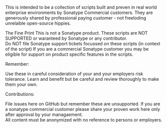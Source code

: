 This is intended to be a collection of scripts built and preven in real world enterprise environments by Sonatype Commercial customers. They are generously shared by professional paying customer - not freeloding unrelaible open-source hippies.  

The Fine Print
This is not a Sonatype product. These scripts are NOT SUPPORTED or waranteed by Sonatype or any contributor.   
Do NOT file Sonatype support tickets focussed on these scripts (in context of the script)
If you are a commercial Sonatype customer you may be eligible for support on product specific features in the scripts.

Remember:

Use these in careful consideration of your and your employers risk tolerance.  Learn and benefit but be careful and review thoroughly to make them your own.


Contributions:

File issues here on GitHub but remember these are unsupported. 
If you are a sonatype commercial customer please share your proven work here only after approval by your managaement.  
All content must be anonymized with no reference to persons or employers.
